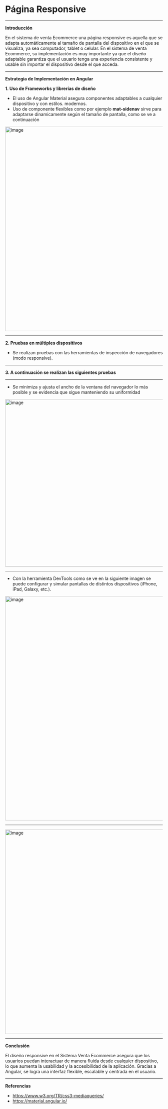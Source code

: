 # Página Responsive

---

**Introducción**

En el sistema de venta Ecommerce una página responsive es aquella que se adapta automáticamente al tamaño de pantalla del dispositivo en el que se visualiza, ya sea computador, tablet o celular. En el sistema de venta Ecommerce, su implementación es muy importante ya que el diseño adaptable garantiza que el usuario tenga una experiencia consistente y usable sin importar el dispositivo desde el que acceda.


---


**Estrategia de Implementación en Angular**

**1. Uso de Frameworks y librerías de diseño**

  - El uso de Angular Material asegura componentes adaptables a cualquier dispositivo y con estilos. modernos.
  - Uso de componente flexibles como por ejemplo **mat-sidenav** sirve para adaptarse dinamicamente según el tamaño de pantalla, como se ve a continuación

<img width="1206" height="651" alt="image" src="https://github.com/user-attachments/assets/2c43879f-bcc1-4262-ab88-be6bff3c39d1" />


---


**2. Pruebas en múltiples dispositivos**

  - Se realizan pruebas con las herramientas de inspección de navegadores (modo responsive).

---


**3. A continuación se realizan las siguientes pruebas**

---

- Se minimiza y ajusta el ancho de la ventana del navegador lo más posible y se evidencia que sigue manteniendo su uniformidad

<img width="514" height="533" alt="image" src="https://github.com/user-attachments/assets/d24b6654-6121-4107-96c4-0a3656efc5a3" />

---

- Con la herramienta DevTools como se ve en la siguiente imagen se puede configurar y simular pantallas de distintos dispositivos (iPhone, iPad, Galaxy, etc.). 

<img width="1280" height="714" alt="image" src="https://github.com/user-attachments/assets/efc1dbea-5666-45a8-9cf0-11b08b223e6a" />

---

<img width="1131" height="651" alt="image" src="https://github.com/user-attachments/assets/a5ea6f5d-5a0c-484f-a700-c246bcc3e4bb" />

---

**Conclusión**

El diseño responsive en el Sistema  Venta Ecommerce asegura que los usuarios puedan interactuar de manera fluida desde cualquier dispositivo, lo que aumenta la usabilidad y la accesibilidad de la aplicación. Gracias a Angular, se logra una interfaz flexible, escalable y centrada en el usuario.

---



**Referencias**

- https://www.w3.org/TR/css3-mediaqueries/
- https://material.angular.io/







